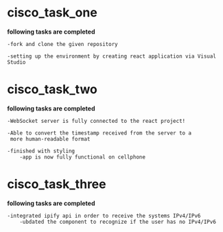 # cisco_task_one
**following tasks are completed**
```
-fork and clone the given repository

-setting up the environment by creating react application via Visual Studio
```
# cisco_task_two
**following tasks are completed**
```
-WebSocket server is fully connected to the react project!

-Able to convert the timestamp received from the server to a
 more human-readable format

-finished with styling
    -app is now fully functional on cellphone
```
# cisco_task_three
**following tasks are completed**
```
-integrated ipify api in order to receive the systems IPv4/IPv6
    -ubdated the component to recognize if the user has no IPv4/IPv6
```